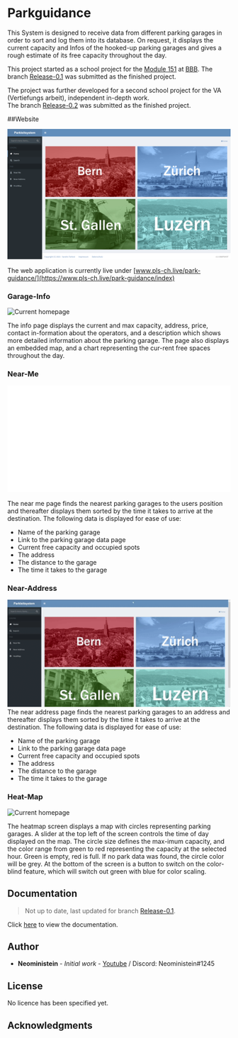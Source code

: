 # Parkguidance

This System is designed to receive data from different parking garages in order to sort and log them into its database.
On request, it displays the current capacity and Infos of the hooked-up parking garages and gives a rough estimate of its free capacity throughout the day. 


This project started as a school project for the [Module 151](https://cf.ict-berufsbildung.ch/modules.php?name=Mbk&a=20101&cmodnr=151&noheader=1) at [BBB](https://bbbaden.ch).
The branch [Release-0.1](https://github.com/Neoministein/parkguidance/tree/Release-0.1) was submitted as the finished project.

The project was further developed for a second school project for the VA (Vertiefungs arbeit), independent in-depth work.  
The branch [Release-0.2](https://github.com/Neoministein/parkguidance/tree/release/0.2) was submitted as the finished project.

##Website

![Current homepage](docs/images/IndexPage.png)

The web application is currently live under [www.pls-ch.live/park-guidance/](https://www.pls-ch.live/park-guidance/index)

### Garage-Info
![Current homepage](docs/images/garageInfo.gif)

The info page displays the current and max capacity, address, price, contact in-formation about the operators, and a description which shows more detailed information about the parking garage. 
The page also displays an embedded map, and a chart representing the cur-rent free spaces throughout the day.

### Near-Me
![Current homepage](docs/images/nearMe.gif)

The near me page finds the nearest parking garages to the users position and thereafter displays them sorted by the time it takes to arrive at the destination. 
The following data is displayed for ease of use:
- Name of the parking garage
- Link to the parking garage data page
- Current free capacity and occupied spots
- The address
- The distance to the garage
- The time it takes to the garage

### Near-Address
![Current homepage](docs/images/nearAddress.gif)
The near address page finds the nearest parking garages to an address and thereafter displays them sorted by the time it takes to arrive at the destination. 
The following data is displayed for ease of use:
- Name of the parking garage
- Link to the parking garage data page
- Current free capacity and occupied spots
- The address
- The distance to the garage
- The time it takes to the garage

### Heat-Map
![Current homepage](docs/images/heatmap.gif)

The heatmap screen displays a map with circles representing parking garages. A slider at the top left of the screen controls the time of day displayed on the map. 
The circle size defines the max-imum capacity, and the color range from green to red representing the capacity at the selected hour. Green is empty, red is full. If no park data was found, the circle color will be grey.
At the bottom of the screen is a button to switch on the color-blind feature, which will switch out green with blue for color scaling.

## Documentation

> Not up to date, last updated for branch [Release-0.1](https://github.com/Neoministein/parkguidance/tree/Release-0.1). 

Click [here](/docs/documentaion.md) to view the documentation.


## Author

* **Neoministein** - *Initial work* - [Youtube](https://www.youtube.com/channel/UCtfBiBXVXqTotONMq6VSMbg) / Discord: Neoministein#1245

## License

No licence has been specified yet.

## Acknowledgments